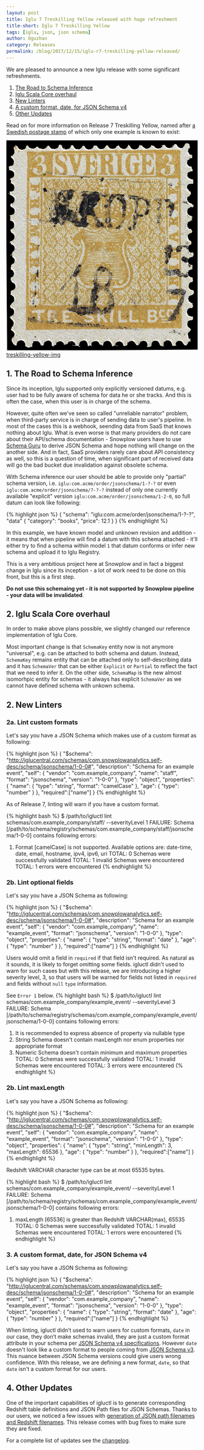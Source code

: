 ```yaml
---
layout: post
title: Iglu 7 Treskilling Yellow released with huge refreshment
title-short: Iglu 7 Treskilling Yellow
tags: [iglu, json, json schema]
author: Oguzhan
category: Releases
permalink: /blog/2017/12/15/iglu-r7-treskilling-yellow-released/
---
```


We are pleased to announce a new Iglu release with some significant refreshments.

1. [The Road to Schema Inference](#schema-inference)
2. [Iglu Scala Core overhaul](#scala-core)
2. [New Linters](#new-linters)
3. [A custom format, date, for JSON Schema v4](#new-format-date)
4. [Other Updates](#other-updates)

Read on for more information on Release 7 Treskilling Yellow, named after [a Swedish postage stamp][Treskilling-Yellow] of which only one example is known to exist:

![treskilling-yellow-img] [treskilling-yellow-img]

<!--more-->

<h2 id="schema-inference">1. The Road to Schema Inference</h2>

Since its inception, Iglu supported only explicitly versioned datums, e.g. user had to be fully aware of schema for data he or she tracks.
And this is often the case, when this user is in charge of the schema.

However, quite often we've seen so called "unreliable narrator" problem, when third-party service is in charge of sending data to user's pipeline.
In most of the cases this is a webhook, seending data from SaaS that knows nothing about Iglu.
What is even worse is that many providers do not care about their API/schema documentation - Snowplow users have to use [Schema Guru][schema-guru] to derive JSON Schema and hope nothing will change on the another side.
And in fact, SaaS providers rarely care about API consistency as well, so this is a question of time, when significant part of received data will go the bad bucket due invalidation against obsolete schema.

With Schema inference our user should be able to provide only "partial" schema version, i.e. `iglu:com.acme/order/jsonschema/1-?-?` or even `iglu:com.acme/order/jsonschema/?-?-?` instead of only one currently available "explicit" version `iglu:com.acme/order/jsonschema/1-2-0`, so full datum can look like following:

{% highlight json %}
{
  "schema": "iglu:com.acme/order/jsonschema/1-?-?",
  "data" {
    "category": "books",
    "price": 12.1
  }
}
{% endhighlight %}

In this example, we have known model and unknown revision and addition - it means that when pipeline will find a datum with this schema attached - it'll either try to find a schema within model `1` that datum conforms or infer new schema and upload it to Iglu Registry.

This is a very ambitious project here at Snowplow and in fact a biggest change in Iglu since its inception - a lot of work need to be done on this front, but this is a first step.

**Do not use this schemaing yet - it is not supported by Snowplow pipeline - your data will be invalidated**.


<h2 id="scala-core">2. Iglu Scala Core overhaul</h2>

In order to make above plans possible, we slightly changed our reference implementation of Iglu Core.

Most important change is that `SchemaKey` entity now is not anymore "universal", e.g. can be attached to both schema and datum.
Instead, `SchemaKey` remains entity that can be attached only to self-describing data and it has `SchemaVer` that can be either `Explicit` or `Partial` to reflect the fact that we need to infer it.
On the other side, `SchemaMap` is the new almost isomorhpic entity for schemas - it always has explicit `SchemaVer` as we cannot have defined schema with unkown schema.

<h2 id="new-linters">2. New Linters</h2>

<h3 id="custom-linter">2a. Lint custom formats</h3>

Let's say you have a JSON Schema which makes use of a custom format as following:

{% highlight json %}
{
  "$schema": "http://iglucentral.com/schemas/com.snowplowanalytics.self-desc/schema/jsonschema/1-0-0#",
  "description": "Schema for an example event",
  "self": {
    "vendor": "com.example_company",
    "name": "staff",
    "format": "jsonschema",
    "version": "1-0-0"
  },
  "type": "object",
  "properties": {
    "name": {
      "type": "string",
      "format": "camelCase"
    },
    "age": {
        "type": "number"
    }
  },
  "required":["name"]
}
{% endhighlight %}

As of Release 7, linting will warn if you have a custom format.

{% highlight bash %}
$ /path/to/igluctl lint schemas/com.example_company/staff/ --severityLevel 1
FAILURE: Schema [/path/to/schema/registry/schemas/com.example_company/staff/jsonschema/1-0-0] contains following errors:
1. Format [camelCase] is not supported. Available options are: date-time, date, email, hostname, ipv4, ipv6, uri
TOTAL: 0 Schemas were successfully validated
TOTAL: 1 invalid Schemas were encountered
TOTAL: 1 errors were encountered
{% endhighlight %}


<h3 id="optional-linter">2b. Lint optional fields</h3>

Let's say you have a JSON Schema as following:

{% highlight json %}
{
  "$schema": "http://iglucentral.com/schemas/com.snowplowanalytics.self-desc/schema/jsonschema/1-0-0#",
  "description": "Schema for an example event",
  "self": {
    "vendor": "com.example_company",
    "name": "example_event",
    "format": "jsonschema",
    "version": "1-0-0"
  },
  "type": "object",
  "properties": {
    "name": {
      "type": "string",
      "format": "date"
    },
    "age": {
        "type": "number"
    }
  },
  "required":["name"]
}
{% endhighlight %}

Users would omit a field in `required` if that field isn't required. As natural as it sounds, it is likely to forget omitting some fields. igluctl didn't used to warn for such cases but with this release, we are introducing a higher severity level, 3, so that users will be warned for fields not listed in `required` and fields without `null` `type` information.

See `Error 1` below.
{% highlight bash %}
$ /path/to/igluctl lint schemas/com.example_company/example_event/ --severityLevel 3
FAILURE: Schema [/path/to/schema/registry/schemas/com.example_company/example_event/jsonschema/1-0-0] contains following errors:
1. It is recommended to express absence of property via nullable type
2. String Schema doesn't contain maxLength nor enum properties nor appropriate format
3. Numeric Schema doesn't contain minimum and maximum properties
TOTAL: 0 Schemas were successfully validated
TOTAL: 1 invalid Schemas were encountered
TOTAL: 3 errors were encountered
{% endhighlight %}

<h3 id="maxlength-linter">2b. Lint maxLength</h3>

Let's say you have a JSON Schema as following:

{% highlight json %}
{
  "$schema": "http://iglucentral.com/schemas/com.snowplowanalytics.self-desc/schema/jsonschema/1-0-0#",
  "description": "Schema for an example event",
  "self": {
    "vendor": "com.example_company",
    "name": "example_event",
    "format": "jsonschema",
    "version": "1-0-0"
  },
  "type": "object",
  "properties": {
    "name": {
      "type": "string",
      "minLength": 3,
      "maxLength": 65536
    },
    "age": {
        "type": "number"
    }
  },
  "required":["name"]
}
{% endhighlight %}

Redshift VARCHAR character type can be at most 65535 bytes.

{% highlight bash %}
$ /path/to/igluctl lint schemas/com.example_company/example_event/ --severityLevel 1
FAILURE: Schema [/path/to/schema/registry/schemas/com.example_company/example_event/jsonschema/1-0-0] contains following errors:
1. maxLength [65536] is greater than Redshift VARCHAR(max), 65535
TOTAL: 0 Schemas were successfully validated
TOTAL: 1 invalid Schemas were encountered
TOTAL: 1 errors were encountered
{% endhighlight %}

<h3 id="new-format-date">3. A custom format, date, for JSON Schema v4</h3>

Let's say you have a JSON Schema as following:

{% highlight json %}
{
  "$schema": "http://iglucentral.com/schemas/com.snowplowanalytics.self-desc/schema/jsonschema/1-0-0#",
  "description": "Schema for an example event",
  "self": {
    "vendor": "com.example_company",
    "name": "example_event",
    "format": "jsonschema",
    "version": "1-0-0"
  },
  "type": "object",
  "properties": {
    "name": {
      "type": "string",
      "format": "date"
    },
    "age": {
        "type": "number"
    }
  },
  "required":["name"]
}
{% endhighlight %}

When linting, igluctl didn’t used to warn users for custom formats, `date` in our case, they don’t make schemas invalid, they are just a custom format attribute in your schema per [JSON Schema v4 specifications][json-schema-v4]. However `date` doesn't look like a custom format to people coming from [JSON Schema v3][json-schema-v3]. This nuance between JSON Schema versions could give users wrong confidence. With this release, we are defining a new format, `date`, so that `date` isn't a custom format for our users.

<h2 id="other-updates">4. Other Updates</h2>

One of the important capabilities of igluctl is to generate corresponding Redshift table definitions and JSON Path files for JSON Schemas. Thanks to our users, we noticed a few issues with [generation of JSON path filenames and Redshift filenames][issue-271]. This release comes with bug fixes to make sure they are fixed.


For a complete list of updates see the [changelog][changelog].

[Treskilling-Yellow]: https://en.wikipedia.org/wiki/Treskilling_Yellow
[treskilling-yellow-img]: /assets/img/blog/2017/12/treskilling_yellow.jpg
[json-schema-v3]: https://tools.ietf.org/html/draft-zyp-json-schema-03
[json-schema-v4]: https://tools.ietf.org/html/draft-fge-json-schema-validation-00
[igluctl]: https://github.com/snowplow/iglu/tree/master/0-common/igluctl
[changelog]: https://github.com/snowplow/iglu/blob/master/CHANGELOG

[issue-271]: https://github.com/snowplow/iglu/issues/271

[schema-guru]: TODO
